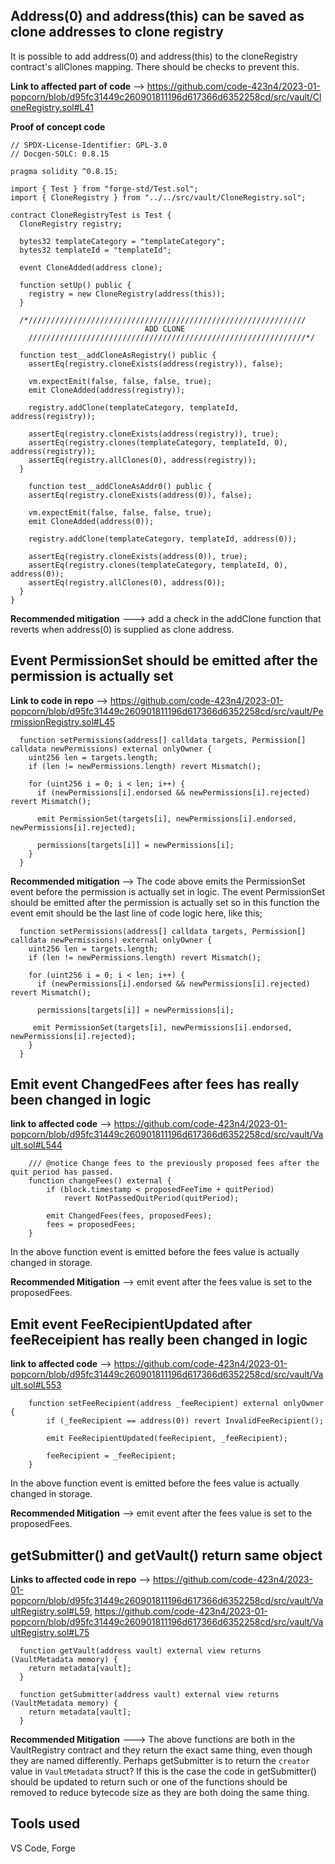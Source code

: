 ## Address(0) and address(this) can be saved as clone addresses to clone registry
It is possible to add address(0) and address(this) to the cloneRegistry contract's allClones mapping. There should be checks to prevent this. 

**Link to affected part of code** -->  https://github.com/code-423n4/2023-01-popcorn/blob/d95fc31449c260901811196d617366d6352258cd/src/vault/CloneRegistry.sol#L41


**Proof of concept code**
```
// SPDX-License-Identifier: GPL-3.0
// Docgen-SOLC: 0.8.15

pragma solidity ^0.8.15;

import { Test } from "forge-std/Test.sol";
import { CloneRegistry } from "../../src/vault/CloneRegistry.sol";

contract CloneRegistryTest is Test {
  CloneRegistry registry;

  bytes32 templateCategory = "templateCategory";
  bytes32 templateId = "templateId";

  event CloneAdded(address clone);

  function setUp() public {
    registry = new CloneRegistry(address(this));
  }

  /*//////////////////////////////////////////////////////////////
                              ADD CLONE
    //////////////////////////////////////////////////////////////*/

  function test__addCloneAsRegistry() public {
    assertEq(registry.cloneExists(address(registry)), false);

    vm.expectEmit(false, false, false, true);
    emit CloneAdded(address(registry));

    registry.addClone(templateCategory, templateId, address(registry));

    assertEq(registry.cloneExists(address(registry)), true);
    assertEq(registry.clones(templateCategory, templateId, 0), address(registry));
    assertEq(registry.allClones(0), address(registry));
  }

    function test__addCloneAsAddr0() public {
    assertEq(registry.cloneExists(address(0)), false);

    vm.expectEmit(false, false, false, true);
    emit CloneAdded(address(0));

    registry.addClone(templateCategory, templateId, address(0));

    assertEq(registry.cloneExists(address(0)), true);
    assertEq(registry.clones(templateCategory, templateId, 0), address(0));
    assertEq(registry.allClones(0), address(0));
  }
}
```
**Recommended mitigation** ---> add a check in the addClone function that reverts when address(0) is supplied as clone address.


## Event  PermissionSet should be emitted after the permission is actually set

**Link to code in repo** --> https://github.com/code-423n4/2023-01-popcorn/blob/d95fc31449c260901811196d617366d6352258cd/src/vault/PermissionRegistry.sol#L45


```
  function setPermissions(address[] calldata targets, Permission[] calldata newPermissions) external onlyOwner {
    uint256 len = targets.length;
    if (len != newPermissions.length) revert Mismatch();

    for (uint256 i = 0; i < len; i++) {
      if (newPermissions[i].endorsed && newPermissions[i].rejected) revert Mismatch();

      emit PermissionSet(targets[i], newPermissions[i].endorsed, newPermissions[i].rejected);

      permissions[targets[i]] = newPermissions[i];
    }
  }
```
**Recommended mitigation** -->  The code above emits the PermissionSet event before the permission is actually set in logic. The event PermissionSet should be emitted after the permission is actually set so in this function the event emit should be the last line of code logic here, like this;

```
  function setPermissions(address[] calldata targets, Permission[] calldata newPermissions) external onlyOwner {
    uint256 len = targets.length;
    if (len != newPermissions.length) revert Mismatch();

    for (uint256 i = 0; i < len; i++) {
      if (newPermissions[i].endorsed && newPermissions[i].rejected) revert Mismatch();

      permissions[targets[i]] = newPermissions[i];

     emit PermissionSet(targets[i], newPermissions[i].endorsed, newPermissions[i].rejected);
    }
  }
```


## Emit event ChangedFees after fees has really been changed in logic

**link to affected code** --> https://github.com/code-423n4/2023-01-popcorn/blob/d95fc31449c260901811196d617366d6352258cd/src/vault/Vault.sol#L544

```
    /// @notice Change fees to the previously proposed fees after the quit period has passed.
    function changeFees() external {
        if (block.timestamp < proposedFeeTime + quitPeriod)
            revert NotPassedQuitPeriod(quitPeriod);

        emit ChangedFees(fees, proposedFees);
        fees = proposedFees;
    }
```

In the above function event is emitted before the fees value is actually changed in storage.

**Recommended Mitigation** --> emit event after the fees value is set to the  proposedFees.


## Emit event FeeRecipientUpdated after feeReceipient has really been changed in logic

**link to affected code** --> https://github.com/code-423n4/2023-01-popcorn/blob/d95fc31449c260901811196d617366d6352258cd/src/vault/Vault.sol#L553

```
    function setFeeRecipient(address _feeRecipient) external onlyOwner {
        if (_feeRecipient == address(0)) revert InvalidFeeRecipient();

        emit FeeRecipientUpdated(feeRecipient, _feeRecipient);

        feeRecipient = _feeRecipient;
    }
```

In the above function event is emitted before the fees value is actually changed in storage.

**Recommended Mitigation** --> emit event after the fees value is set to the  proposedFees.


## getSubmitter() and getVault() return same object

**Links to affected code in repo** --> https://github.com/code-423n4/2023-01-popcorn/blob/d95fc31449c260901811196d617366d6352258cd/src/vault/VaultRegistry.sol#L59, https://github.com/code-423n4/2023-01-popcorn/blob/d95fc31449c260901811196d617366d6352258cd/src/vault/VaultRegistry.sol#L75

```
  function getVault(address vault) external view returns (VaultMetadata memory) {
    return metadata[vault];
  }

  function getSubmitter(address vault) external view returns (VaultMetadata memory) {
    return metadata[vault];
  }
```

**Recommended Mitigation** ---> The above functions are both in the VaultRegistry contract and they return the exact same thing, even though they are named differently. Perhaps getSubmitter is to return the `creator` value in `VaultMetadata` struct? If this is the case the code in getSubmitter() should be updated to return such or one of the functions should be removed to reduce bytecode size as they are both doing the same thing.








## Tools used
VS Code, Forge
